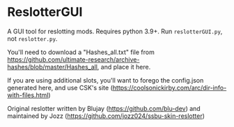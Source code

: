 # ReslotterGUI

A GUI tool for reslotting mods. Requires python 3.9+. Run `reslotterGUI.py`, not `reslotter.py`.

You'll need to download a "Hashes_all.txt" file from https://github.com/ultimate-research/archive-hashes/blob/master/Hashes_all, and place it here.

If you are using additional slots, you'll want to forego the config.json generated here, and use CSK's site (https://coolsonickirby.com/arc/dir-info-with-files.html)

Original reslotter written by Blujay (https://github.com/blu-dev) and maintained by Jozz (https://github.com/jozz024/ssbu-skin-reslotter)
